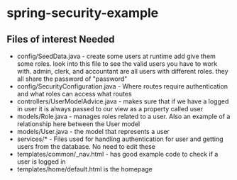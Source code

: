 # spring-security-example

## Files of interest Needed

* config/SeedData.java - create some users at runtime add give them some roles. look into this file to see the valid users you have to work with. admin, clerk, and accountant are all users with different roles. they all share the password of "password"
* config/SecurityConfiguration.java - Where routes require authentication and what roles can access what routes
* controllers/UserModelAdvice.java - makes sure that if we have a logged in user it is always passed to our view as a property called user
* models/Role.java - manages roles related to a user. Also an example of a relationship here between the User model
* models/User.java - the model that represents a user
* services/* - Files used for handling authentication for user and getting users from the database. No need to edit these
* templates/common/_nav.html - has good example code to check if a user is logged in
* templates/home/default.html is the homepage


